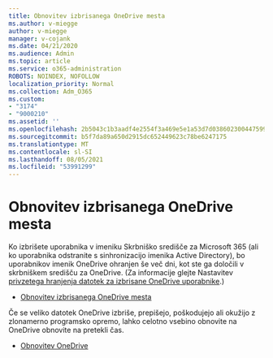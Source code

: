 ```yaml
---
title: Obnovitev izbrisanega OneDrive mesta
ms.author: v-miegge
author: v-miegge
manager: v-cojank
ms.date: 04/21/2020
ms.audience: Admin
ms.topic: article
ms.service: o365-administration
ROBOTS: NOINDEX, NOFOLLOW
localization_priority: Normal
ms.collection: Adm_O365
ms.custom:
- "3174"
- "9000210"
ms.assetid: ''
ms.openlocfilehash: 2b5043c1b3aadf4e2554f3a469e5e1a53d7d038602300447599ff1c13cf31271
ms.sourcegitcommit: b5f7da89a650d2915dc652449623c78be6247175
ms.translationtype: MT
ms.contentlocale: sl-SI
ms.lasthandoff: 08/05/2021
ms.locfileid: "53991299"
---
```

# <a name="restore-a-deleted-onedrive-site"></a>Obnovitev izbrisanega OneDrive mesta

Ko izbrišete uporabnika v imeniku Skrbniško središče za Microsoft 365 (ali ko uporabnika odstranite s sinhronizacijo imenika Active Directory), bo uporabnikov imenik OneDrive ohranjen še več dni, kot ste ga določili v skrbniškem središču za OneDrive. (Za informacije glejte Nastavitev [privzetega hranjenja datotek za izbrisane OneDrive uporabnike](https://docs.microsoft.com/onedrive/set-retention).)

* [Obnovitev izbrisanega OneDrive mesta](https://docs.microsoft.com/onedrive/restore-deleted-onedrive)

Če se veliko datotek OneDrive izbriše, prepišejo, poškodujejo ali okužijo z zlonamerno programsko opremo, lahko celotno vsebino obnovite na OneDrive obnovite na pretekli čas.

* [Obnovitev OneDrive](https://support.office.com/article/Restore-your-OneDrive-fa231298-759d-41cf-bcd0-25ac53eb8a15)